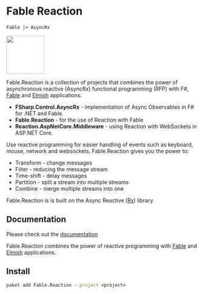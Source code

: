 # Fable Reaction

```fs
Fable |> AsyncRx
```

<img src="/logo/logo.png" width="100">

Fable.Reaction is a collection of projects that combines the power of asynchronous reactive (AsyncRx) functional programming (RFP) with F#, [Fable](http://fable.io/) and [Elmish](https://elmish.github.io/) applications.

- **FSharp.Control.AsyncRx** - implementation of Async Observables in F# for .NET and Fable.
- **Fable.Reaction** - for the use of Reaction with Fable
- **Reaction.AspNetCore.Middleware** - using Reaction with WebSockets in ASP.NET Core.

Use reactive programming for easier handling of events such as keyboard, mouse, network and websockets. Fable.Reaction gives you the power to:

- Transform - change messages
- Filter - reducing the message stream
- Time-shift - delay messages
- Partition - split a stream into multiple streams
- Combine - merge multiple streams into one

Fable.Reaction is is built on the Async Reactive ([Rx](http://reactivex.io/)) library

## Documentation

Please check out the [documentation](http://fablereaction.rtfd.io/)

Fable.Reaction combines the power of reactive programming with [Fable](http://fable.io/) and [Elmish](https://elmish.github.io/) applications.

## Install

```cmd
paket add Fable.Reaction --project <project>
```

